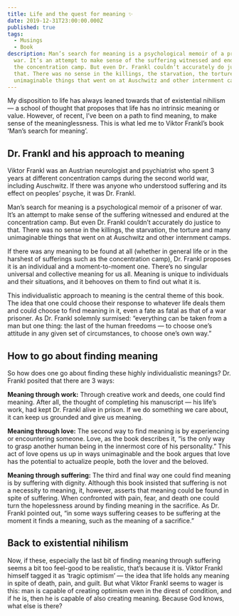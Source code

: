 ```yaml
---
title: Life and the quest for meaning ✨
date: 2019-12-31T23:00:00.000Z
published: true
tags:
  - Musings
  - Book
description: Man’s search for meaning is a psychological memoir of a prisoner of
  war. It’s an attempt to make sense of the suffering witnessed and endured at
  the concentration camp. But even Dr. Frankl couldn’t accurately do justice to
  that. There was no sense in the killings, the starvation, the torture and many
  unimaginable things that went on at Auschwitz and other internment camps.
---
```

My disposition to life has always leaned towards that of existential nihilism — a school of thought that proposes that life has no intrinsic meaning or value. However, of recent, I’ve been on a path to find meaning, to make sense of the meaninglessness. This is what led me to Viktor Frankl’s book ‘Man’s search for meaning’.

## Dr. Frankl and his approach to meaning

Viktor Frankl was an Austrian neurologist and psychiatrist who spent 3 years at different concentration camps during the second world war, including Auschwitz. If there was anyone who understood suffering and its effect on peoples’ psyche, it was Dr. Frankl.

Man’s search for meaning is a psychological memoir of a prisoner of war. It’s an attempt to make sense of the suffering witnessed and endured at the concentration camp. But even Dr. Frankl couldn’t accurately do justice to that. There was no sense in the killings, the starvation, the torture and many unimaginable things that went on at Auschwitz and other internment camps.

If there was any meaning to be found at all (whether in general life or in the harshest of sufferings such as the concentration camp), Dr. Frankl proposes it is an individual and a moment-to-moment one. There’s no singular universal and collective meaning for us all. Meaning is unique to individuals and their situations, and it behooves on them to find out what it is.

This individualistic approach to meaning is the central theme of this book. The idea that one could choose their response to whatever life deals them and could choose to find meaning in it, even a fate as fatal as that of a war prisoner. As Dr. Frankl solemnly surmised: “everything can be taken from a man but one thing: the last of the human freedoms — to choose one’s attitude in any given set of circumstances, to choose one’s own way.”

## How to go about finding meaning

So how does one go about finding these highly individualistic meanings? Dr. Frankl posited that there are 3 ways:

**Meaning through work:** Through creative work and deeds, one could find meaning. After all, the thought of completing his manuscript — his life’s work, had kept Dr. Frankl alive in prison. If we do something we care about, it can keep us grounded and give us meaning.

**Meaning through love:** The second way to find meaning is by experiencing or encountering someone. Love, as the book describes it, “is the only way to grasp another human being in the innermost core of his personality.” This act of love opens us up in ways unimaginable and the book argues that love has the potential to actualize people, both the lover and the beloved.

**Meaning through suffering:** The third and final way one could find meaning is by suffering with dignity. Although this book insisted that suffering is not a necessity to meaning, it, however, asserts that meaning could be found in spite of suffering. When confronted with pain, fear, and death one could turn the hopelessness around by finding meaning in the sacrifice. As Dr. Frankl pointed out, “in some ways suffering ceases to be suffering at the moment it finds a meaning, such as the meaning of a sacrifice.”

## Back to existential nihilism

Now, if these, especially the last bit of finding meaning through suffering seems a bit too feel-good to be realistic, that’s because it is. Viktor Frankl himself tagged it as ‘tragic optimism’ — the idea that life holds any meaning in spite of death, pain, and guilt. But what Viktor Frankl seems to wager is this: man is capable of creating optimism even in the direst of condition, and if he is, then he is capable of also creating meaning. Because God knows, what else is there?